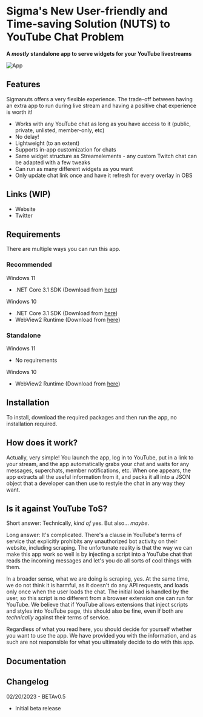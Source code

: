 # Sigma's New User-friendly and Time-saving Solution (NUTS) to YouTube Chat Problem

**A *mostly* standalone app to serve widgets for your YouTube livestreams**

![App](https://i.imgur.com/qUd63Zr.png)

## Features

Sigmanuts offers a very flexible experience. The trade-off between having an extra app to run during live stream and having a positive chat experience is worth it!

- Works with any YouTube chat as long as you have access to it (public, private, unlisted, member-only, etc)
- No delay!
- Lightweight (to an extent)
- Supports in-app customization for chats
- Same widget structure as Streamelements - any custom Twitch chat can be adapted with a few tweaks
- Can run as many different widgets as you want
- Only update chat link once and have it refresh for every overlay in OBS

## Links (WIP)

- Website
- Twitter

## Requirements

There are multiple ways you can run this app.
### Recommended
Windows 11
- .NET Core 3.1 SDK (Download from [here](https://download.visualstudio.microsoft.com/download/pr/b70ad520-0e60-43f5-aee2-d3965094a40d/667c122b3736dcbfa1beff08092dbfc3/dotnet-sdk-3.1.426-win-x64.exe))

Windows 10
- .NET Core 3.1 SDK (Download from [here](https://download.visualstudio.microsoft.com/download/pr/b70ad520-0e60-43f5-aee2-d3965094a40d/667c122b3736dcbfa1beff08092dbfc3/dotnet-sdk-3.1.426-win-x64.exe))
- WebView2 Runtime (Download from [here](https://go.microsoft.com/fwlink/p/?LinkId=2124703))

### Standalone
Windows 11
- No requirements

Windows 10
- WebView2 Runtime (Download from [here](https://go.microsoft.com/fwlink/p/?LinkId=2124703))

## Installation

To install, download the required packages and then run the app, no installation required.

## How does it work?

Actually, very simple! You launch the app, log in to YouTube, put in a link to your stream, and the app automatically grabs your chat and waits for any messages, superchats, member notifications, etc. When one appears, the app extracts all the useful information from it, and packs it all into a JSON object that a developer can then use to restyle the chat in any way they want.

## Is it against YouTube ToS?

Short answer: Technically, *kind of* yes. But also... *maybe*.

Long answer: It's complicated. There's a clause in YouTube's terms of service that explicitly prohibits any unauthorized bot activity on their website, including scraping. The unfortunate reality is that the way we can make this app work so well is by injecting a script into a YouTube chat that reads the incoming messages and let's you do all sorts of cool things with them. 

In a broader sense, what we are doing is scraping, yes. At the same time, we do not think it is harmful, as it doesn't do any API requests, and loads only once when the user loads the chat. The initial load is handled by the user, so this script is no different from a browser extension one can run for YouTube. We believe that if YouTube allows extensions that inject scripts and styles into YouTube page, this should also be fine, even if both are *technically* against their terms of service.

Regardless of what you read here, you should decide for yourself whether you want to use the app. We have provided you with the information, and as such are not responsible for what you ultimately decide to do with this app.

## Documentation

## Changelog

02/20/2023 - BETAv0.5
- Initial beta release

